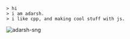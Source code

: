 ```
> hi
> i am adarsh.
> i like cpp, and making cool stuff with js.
```
<p><img align="center" src="https://github-readme-stats.vercel.app/api/top-langs?username=adarsh-sng&show_icons=true&locale=en&layout=compact" alt="adarsh-sng" /></p>
